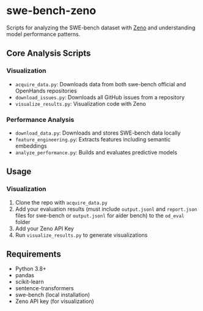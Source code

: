 # swe-bench-zeno

Scripts for analyzing the SWE-bench dataset with [Zeno](https://zenoml.com) and understanding model performance patterns.

## Core Analysis Scripts

### Visualization
- `acquire_data.py`: Downloads data from both swe-bench official and OpenHands repositories
- `download_issues.py`: Downloads all GitHub issues from a repository
- `visualize_results.py`: Visualization code with Zeno

### Performance Analysis
- `download_data.py`: Downloads and stores SWE-bench data locally
- `feature_engineering.py`: Extracts features including semantic embeddings
- `analyze_performance.py`: Builds and evaluates predictive models

## Usage

### Visualization
1. Clone the repo with `acquire_data.py`
2. Add your evaluation results (must include `output.jsonl` and `report.json` files for swe-bench or `output.jsonl` for aider bench) to the `od_eval` folder
3. Add your Zeno API Key
4. Run `visualize_results.py` to generate visualizations

## Requirements
- Python 3.8+
- pandas
- scikit-learn
- sentence-transformers
- swe-bench (local installation)
- Zeno API key (for visualization)
